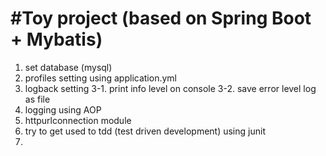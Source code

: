 #Toy project (based on Spring Boot + Mybatis)
=======
1. set database (mysql)
2. profiles setting using application.yml
3. logback setting 
  3-1. print info level on console
  3-2. save error level log as file
4. logging using AOP
5. httpurlconnection module 
6. try to get used to tdd (test driven development) using junit
7. 
